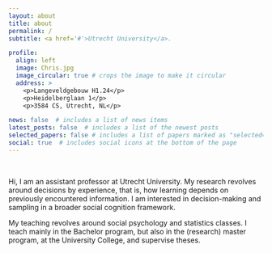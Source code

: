 ```yaml
---
layout: about
title: about
permalink: /
subtitle: <a href='#'>Utrecht University</a>.

profile:
  align: left
  image: Chris.jpg
  image_circular: true # crops the image to make it circular
  address: >
    <p>Langeveldgebouw H1.24</p>
    <p>Heidelberglaan 1</p>
    <p>3584 CS, Utrecht, NL</p>

news: false  # includes a list of news items
latest_posts: false  # includes a list of the newest posts
selected_papers: false # includes a list of papers marked as "selected={true}"
social: true  # includes social icons at the bottom of the page
---
```

<p>&nbsp;</p>

Hi, I am an assistant professor at Utrecht University. My research revolves around decisions by experience, that is, how learning depends on previously encountered information. I am interested in decision-making and sampling in a broader social cognition framework.

My teaching revolves around social psychology and statistics classes. I teach mainly in the Bachelor program, but also in the (research) master program, at the University College, and supervise theses.

